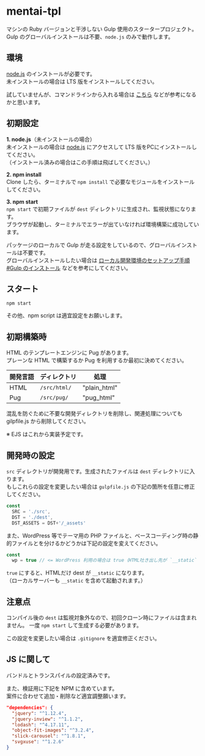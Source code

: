 # mentai-tpl

マシンの Ruby バージョンと干渉しない Gulp 使用のスタータープロジェクト。  
Gulp のグローバルインストールは不要、`node.js` のみで動作します。

## 環境

[node.js](https://nodejs.org/) のインストールが必要です。  
未インストールの場合は LTS 版をインストールしてください。

試していませんが、コマンドラインから入れる場合は [こちら](https://qiita.com/akakuro43/items/600e7e4695588ab2958d) などが参考になるかと思います。

## 初期設定

**1. node.js**（未インストールの場合）  
未インストールの場合は [node.js](https://nodejs.org/) にアクセスして LTS 版をPCにインストールしてください。  
（インストール済みの場合はこの手順は飛ばしてください。）

**2. npm install**  
Clone したら、ターミナルで `npm install` で必要なモジュールをインストールしてください。  

**3. npm start**  
`npm start` で初期ファイルが `dest` ディレクトリに生成され、監視状態になります。  
ブラウザが起動し、ターミナルでエラーが出ていなければ環境構築に成功しています。

パッケージのローカルで Gulp が走る設定をしているので、グローバルインストールは不要です。  
グローバルインストールしたい場合は [ローカル開発環境のセットアップ手順#Gulp のインストール](https://github.com/waka-simesava/docs/blob/master/set-up.md#gulp-%E3%81%AE%E3%82%A4%E3%83%B3%E3%82%B9%E3%83%88%E3%83%BC%E3%83%AB) などを参考にしてください。

## スタート

`npm start`

その他、npm script は適宜設定をお願いします。

## 初期構築時

HTML のテンプレートエンジンに Pug があります。  
プレーンな HTML で構築するか Pug を利用するか最初に決めてください。

|開発言語| ディレクトリ |処理        |
|------|------------|------------|
|HTML  |`/src/html/`|"plain_html"|
|Pug   |`/src/pug/` |"pug_html" |

混乱を防ぐために不要な開発ディレクトリを削除し、関連処理についても gilpfile.js から削除してください。

※ EJS はこれから実装予定です。

## 開発時の設定

`src` ディレクトリが開発用です。生成されたファイルは `dest` ディレクトリに入ります。  
もしこれらの設定を変更したい場合は `gulpfile.js` の下記の箇所を任意に修正してください。

```js
const
  SRC = './src',
  DST = './dest',
  DST_ASSETS = DST+'/_assets'
```

また、WordPress 等でテーマ用の PHP ファイルと、ベースコーディング時の静的ファイルとを分けるかどうかは下記の設定を変えてください。

```js
const
  wp = true // <= WordPress 利用の場合は true（HTML吐き出し先が `__static` に）
```

`true` にすると、HTMLだけ dest が `__static` になります。  
（ローカルサーバーも `__static` を含めて起動されます。）

## 注意点

コンパイル後の `dest` は監視対象外なので、初回クローン時にファイルは含まれません。
一度 `npm start` して生成する必要があります。

この設定を変更したい場合は `.gitignore` を適宜修正ください。

## JS に関して

バンドルとトランスパイルの設定済みです。  

また、検証用に下記を NPM に含めています。  
案件に合わせて追加・削除など適宜調整願います。

```json
"dependencies": {
  "jquery": "^1.12.4",
  "jquery-inview": "^1.1.2",
  "lodash": "^4.17.11",
  "object-fit-images": "^3.2.4",
  "slick-carousel": "^1.8.1",
  "svgxuse": "^1.2.6"
}
```
